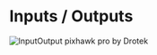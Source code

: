 # Inputs / Outputs

![](https://drotek.com/wp-content/uploads/2017/01/InputOutput-1-700x966.jpg "InputOutput pixhawk pro by Drotek")

